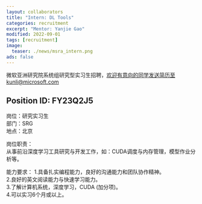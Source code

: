 ```yaml
---
layout: collaborators
title: "Intern: DL Tools"
categories: recruitment
excerpt: "Mentor: Yanjie Gao"
modified: 2022-09-01
tags: [recruitment]
image:
  teaser: ./news/msra_intern.png
ads: false
---
```

 

微软亚洲研究院系统组研究型实习生招聘，欢迎有意向的同学发送简历至kunli@microsoft.com


## Position ID: FY23Q2J5

岗位：研究实习生  
部门：SRG  
地点：北京  

岗位职责：  
从事前沿深度学习工具研究与开发工作，如：CUDA调度与内存管理，模型作业分析等。

能力要求：
1.具备扎实编程能力，良好的沟通能力和团队协作精神。  
2.良好的英文阅读能力与快速学习能力。  
3.了解计算机系统，深度学习，CUDA (加分项)。  
4.可以实习6个月或以上。 
